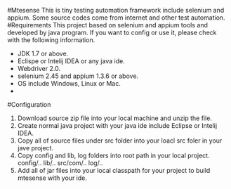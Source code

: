 #Mtesense
This is tiny testing automation framework include selenium and appium. Some source codes come from internet and other test automation.
#Requirements
This project based on selenium and appium tools and developed by java program. If you want to config or use it, please check with the following information.

  - JDK 1.7 or above.
  - Eclispe or Intelij IDEA or any java ide.
  - Webdriver 2.0.
  - selenium 2.45 and appium 1.3.6 or above.
  - OS include Windows, Linux or Mac.
  - 
#Configuration

  1. Download source zip file into your local machine and unzip the file.
  2. Create normal java project with your java ide include Eclipse or Intelij IDEA.
  3. Copy all of source files under src folder into your loacl src foler in your jave project.
  4. Copy config and lib, log folders into root path in your local project.
    config/..
    lib/..
    src/com/..
    log/..
  5. Add all of jar files into your local classpath for your project to build mtesense with your ide.


